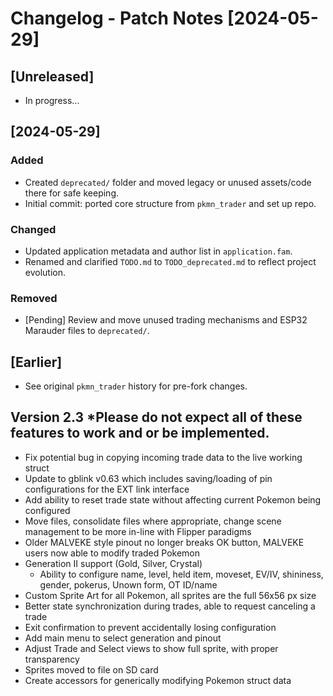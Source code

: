 # Changelog - Patch Notes [2024-05-29]

## [Unreleased]
- In progress...

## [2024-05-29]
### Added
- Created `deprecated/` folder and moved legacy or unused assets/code there for safe keeping.
- Initial commit: ported core structure from `pkmn_trader` and set up repo.

### Changed
- Updated application metadata and author list in `application.fam`.
- Renamed and clarified `TODO.md` to `TODO_deprecated.md` to reflect project evolution.

### Removed
- [Pending] Review and move unused trading mechanisms and ESP32 Marauder files to `deprecated/`.

## [Earlier]
- See original `pkmn_trader` history for pre-fork changes.

## Version 2.3 *Please do not expect all of these features to work and or be implemented.
- Fix potential bug in copying incoming trade data to the live working struct
- Update to gblink v0.63 which includes saving/loading of pin configurations for the EXT link interface
- Add ability to reset trade state without affecting current Pokemon being configured
- Move files, consolidate files where appropriate, change scene management to be more in-line with Flipper paradigms
- Older MALVEKE style pinout no longer breaks OK button, MALVEKE users now able to modify traded Pokemon 
- Generation II support (Gold, Silver, Crystal)  
  - Ability to configure name, level, held item, moveset, EV/IV, shininess, gender, pokerus, Unown form, OT ID/name
- Custom Sprite Art for all Pokemon, all sprites are the full 56x56 px size  
- Better state synchronization during trades, able to request canceling a trade
- Exit confirmation to prevent accidentally losing configuration  
- Add main menu to select generation and pinout  
- Adjust Trade and Select views to show full sprite, with proper transparency
- Sprites moved to file on SD card  
- Create accessors for generically modifying Pokemon struct data  
